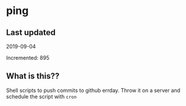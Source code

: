 # ping

## Last updated
2019-09-04

Incremented: 895

## What is this??
Shell scripts to push commits to github errday. Throw it on a server and schedule the script with `cron`
